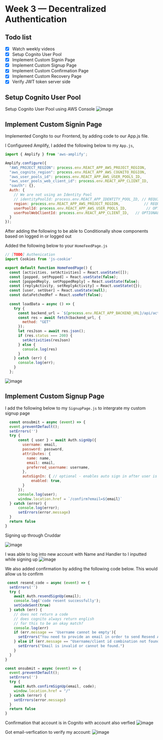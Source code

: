 # Week 3 — Decentralized Authentication

## Todo list
- [x] Watch weekly videos
- [x] Setup Cognito User Pool
- [x] Implement Custom Signin Page
- [x] Implement Custom Signup Page
- [x] Implement Custom Confirmation Page
- [x] Implement Custom Recovery Page
- [x] Verify JWT token server side

## Setup Cognito User Pool
Setup Cognito User Pool using AWS Console
![image](https://user-images.githubusercontent.com/46639580/226080024-06aa9e69-4d22-4e7a-bfff-43dc844662be.png)

## Implement Custom Signin Page
Implemented Congito to our Frontend, by adding code to our App.js file.

I Configureed Amplify, I added the following below to  my `App.js`,

```js
import { Amplify } from 'aws-amplify';

Amplify.configure({
  "AWS_PROJECT_REGION": process.env.REACT_APP_AWS_PROJECT_REGION,
  "aws_cognito_region": process.env.REACT_APP_AWS_COGNITO_REGION,
  "aws_user_pools_id": process.env.REACT_APP_AWS_USER_POOLS_ID,
  "aws_user_pools_web_client_id": process.env.REACT_APP_CLIENT_ID,
  "oauth": {},
  Auth: {
    // We are not using an Identity Pool
    // identityPoolId: process.env.REACT_APP_IDENTITY_POOL_ID, // REQUIRED - Amazon Cognito Identity Pool ID
    region: process.env.REACT_APP_AWS_PROJECT_REGION,           // REQUIRED - Amazon Cognito Region
    userPoolId: process.env.REACT_APP_AWS_USER_POOLS_ID,         // OPTIONAL - Amazon Cognito User Pool ID
    userPoolWebClientId: process.env.REACT_APP_CLIENT_ID,   // OPTIONAL - Amazon Cognito Web Client ID (26-char alphanumeric string)
  }
});
```

After adding the following to be able to Conditionally show components based on logged in or logged out

Added the following below to your `HomeFeedPage.js`

```js
// [TODO] Authenication
import Cookies from 'js-cookie'

export default function HomeFeedPage() {
  const [activities, setActivities] = React.useState([]);
  const [popped, setPopped] = React.useState(false);
  const [poppedReply, setPoppedReply] = React.useState(false);
  const [replyActivity, setReplyActivity] = React.useState({});
  const [user, setUser] = React.useState(null);
  const dataFetchedRef = React.useRef(false);
  
  const loadData = async () => {
    try {
      const backend_url = `${process.env.REACT_APP_BACKEND_URL}/api/activities/home`
      const res = await fetch(backend_url, {
        method: "GET"
      });
      let resJson = await res.json();
      if (res.status === 200) {
        setActivities(resJson)
      } else {
        console.log(res)
      }
    } catch (err) {
      console.log(err);
    }
  };
```
![image](https://user-images.githubusercontent.com/46639580/226080660-5b5f6892-8ea7-48fa-82d9-3efd46dcda36.png)

## Implement Custom Signup Page
I add the following below to my `SignupPage.js` to intergrate my custom signup page

  ```js
    const onsubmit = async (event) => {
    event.preventDefault();
    setErrors('')
    try {
        const { user } = await Auth.signUp({
          username: email,
          password: password,
          attributes: {
            name: name,
            email: email,
            preferred_username: username,
          },
          autoSignIn: { // optional - enables auto sign in after user is confirmed
              enabled: true,
          }
        });
        console.log(user);
        window.location.href = `/confirm?email=${email}`
    } catch (error) {
        console.log(error);
        setErrors(error.message)
    }
    return false
  }
  ```
  Signing up through Cruddar
  
  ![image](https://user-images.githubusercontent.com/46639580/226086300-a65f6cc3-f4b1-4190-befa-1aed213060b5.png)
  
  I was able to log into new account with Name and Handler to I inputted while signing up
  ![image](https://user-images.githubusercontent.com/46639580/226086453-8b064684-7f57-41e0-ac58-4f198b7f425f.png)

  
  We also added confirmation by adding the following code below. This would allow us to confirm 
  ```js
   const resend_code = async (event) => {
    setErrors('')
    try {
      await Auth.resendSignUp(email);
      console.log('code resent successfully');
      setCodeSent(true)
    } catch (err) {
      // does not return a code
      // does cognito always return english
      // for this to be an okay match?
      console.log(err)
      if (err.message == 'Username cannot be empty'){
        setErrors("You need to provide an email in order to send Resend Activiation Code")   
      } else if (err.message == "Username/client id combination not found."){
        setErrors("Email is invalid or cannot be found.")   
      }
    }
  }

  const onsubmit = async (event) => {
    event.preventDefault();
    setErrors('')
    try {
      await Auth.confirmSignUp(email, code);
      window.location.href = "/"
    } catch (error) {
      setErrors(error.message)
    }
    return false
  }
  ```
  Confirmation that account is in Cognito with account also verfied
  ![image](https://user-images.githubusercontent.com/46639580/226086347-803d9161-f586-4450-a901-3be05054e233.png)
  
  Got email-verfication to verify my account:
  ![image](https://user-images.githubusercontent.com/46639580/226086471-c58168e4-6909-42e1-b880-7b715e18ef1c.png)

